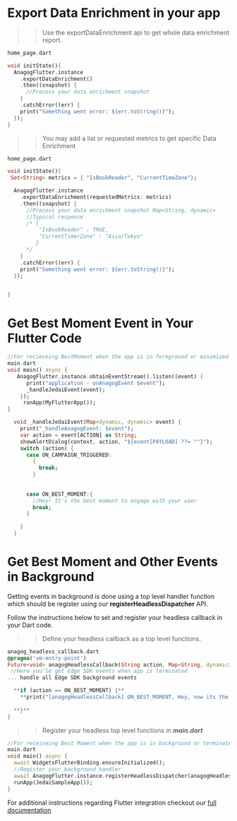 # Export Data Enrichment in your app

>> Use the exportDataEnrichment api to get whole data enrichment report.

```dart
home_page.dart

void initState(){
  AnagogFlutter.instance
    .exportDataEnrichment()
    .then((snapshot) {
      //Process your data enrichment snapshot
    }
    .catchError((err) {
    print("Something went error: ${err.toString()}");
  });
}
```

>> You may add a list or requested metrics to get specific Data Enrichment 

```dart
home_page.dart

void initState(){
 Set<String> metrics = { "IsBookReader", "CurrentTimeZone"};

  AnagogFlutter.instance
    .exportDataEnrichment(requestedMetrics: metrics)
    .then((snapshot) {
      //Process your data enrichment snapshot Map<String, dynamic>
      //Typical response
      /* {
          "IsBookReader" : TRUE,
          "CurrentTimerZone" : "Asia/Tokyo"
         }
      */
    }
    .catchError((err) {
    print("Something went error: ${err.toString()}");
  });


}
```

# Get Best Moment Event in Your Flutter Code

```dart
//For recieveing BestMoment when the app is in foreground or minimized
main.dart
void main() async {
   AnagogFlutter.instance.obtainEventStream().listen((event) {
      print("application - onAnagogEvent $event");
      _handleJedaiEvent(event);
    });
     runApp(MyFlutterApp());
}

  void _handleJedaiEvent(Map<dynamic, dynamic> event) {
    print("_handleAnagogEvent: $event");
    var action = event[ACTION] as String;
    showAlertDialog(context, action, "${event[PAYLOAD] ??= ""}");
    switch (action) {
      case ON_CAMPAIGN_TRIGGERED:
        {
          break;
        }
      
      
      case ON_BEST_MOMENT:{
        //Hey! It's the best moment to engage with your user
        break;
      }
      
    }
  }

```

# Get Best Moment and Other Events in Background

Getting events in background is done using a top level handler function which should be register using our **registerHeadlessDispatcher** API. 

Follow the instructions below to set and register your headless callback in your Dart code.



>> Define your headless callback as a top level functions. 

```dart
anagog_headless_callback.dart
@pragma('vm:entry-point') 
Future<void> anagogHeadlessCallback(String action, Map<String, dynamic> payload) async {
 //Here you'le get Edge SDK events when app is terminated
... handle all Edge SDK background events 

  **if (action == ON_BEST_MOMENT) {**
    **print("[anagogHeadlessCallback] ON_BEST_MOMENT, Hey, now its the best time to engeage with your users");**
    
  **}**
}
```

>> Register your headless top level functions in ***main.dart***

```dart
//For receiveing Best Moment when the app is in background or terminated
main.dart
void main() async {
  await WidgetsFlutterBinding.ensureInitialized();
  //Register your background handler
  await AnagogFlutter.instance.registerHeadlessDispatcher(anagogHeadlessCallback)
  runApp(JedaiSampleApp());
}
```



For additional instructions regarding Flutter integration checkout our [full documentation](https://dash.readme.com/project/anagog/v3.0/refs/flutter-plugin-integration-quickstart-guide)